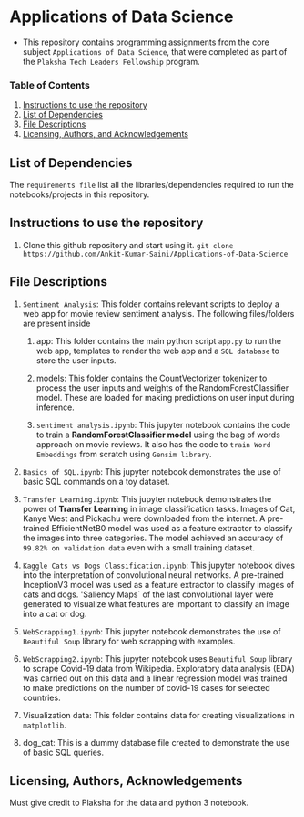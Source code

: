 # Applications of Data Science

- This repository contains programming assignments from the core subject `Applications of Data Science`, that were completed as part of the `Plaksha Tech Leaders Fellowship` program.

### Table of Contents
1. [Instructions to use the repository](#instructions)
2. [List of Dependencies](#dependency)
3. [File Descriptions](#desc)
4. [Licensing, Authors, and Acknowledgements](#licensing)


## List of Dependencies<a name="dependency"></a>
The `requirements file` list all the libraries/dependencies required to run the notebooks/projects in this repository.

## Instructions to use the repository<a name="instructions"></a>
1. Clone this github repository and start using it.
`git clone https://github.com/Ankit-Kumar-Saini/Applications-of-Data-Science`


## File Descriptions<a name="desc"></a>
1. `Sentiment Analysis`: This folder contains relevant scripts to deploy a web app for movie review sentiment analysis. The following files/folders are present inside

	1. app: This folder contains the main python script `app.py` to run the web app, templates to render the web app and a `SQL database` to store the user inputs.

	2. models: This folder contains the CountVectorizer tokenizer to process the user inputs and weights of the RandomForestClassifier model. These are loaded for making predictions on user input during inference.

	3. `sentiment analysis.ipynb`: This jupyter notebook contains the code to train a **RandomForestClassifier model** using the bag of words approach on movie reviews. It also has the code to `train Word Embeddings` from scratch using `Gensim library`.


2. `Basics of SQL.ipynb`: This jupyter notebook demonstrates the use of basic SQL commands on a toy dataset.


3. `Transfer Learning.ipynb`: This jupyter notebook demonstrates the power of **Transfer Learning** in image classification tasks. Images of Cat, Kanye West and Pickachu were downloaded from the internet. A pre-trained EfficientNetB0 model was used as a feature extractor to classify the images into three categories. The model achieved an accuracy of `99.82% on validation data` even with a small training dataset.

4. `Kaggle Cats vs Dogs Classification.ipynb`: This jupyter notebook dives into the interpretation of convolutional neural networks. A pre-trained InceptionV3 model was used as a feature extractor to classify images of cats and dogs. 'Saliency Maps` of the last convolutional layer were generated to visualize what features are important to classify an image into a cat or dog.

5. `WebScrapping1.ipynb`: This jupyter notebook demonstrates the use of `Beautiful Soup` library for web scrapping with examples.
 

6. `WebScrapping2.ipynb`: This jupyter notebook uses `Beautiful Soup` library to scrape Covid-19 data from Wikipedia. Exploratory data analysis (EDA) was carried out on this data and a linear regression model was trained to make predictions on the number of covid-19 cases for selected countries.


7. Visualization data: This folder contains data for creating visualizations in `matplotlib`.

8. dog_cat: This is a dummy database file created to demonstrate the use of basic SQL queries.

## Licensing, Authors, Acknowledgements<a name="licensing"></a>
Must give credit to Plaksha for the data and python 3 notebook.




